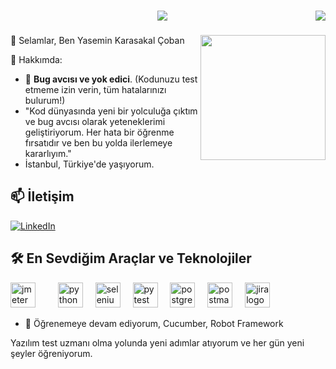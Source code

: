 
<br>
<p align="center"><img src="https://i.imgur.com/A6bWGFl.gif"/>
<img src="https://komarev.com/ghpvc/?username=karasakalyasemin&&style=plastics&&color=yellow" align="right"/> </p>


###




<img align="right" height="200" src="https://steamuserimages-a.akamaihd.net/ugc/929298615327868966/0CF8EA8A3A427439D5A4C5C1780F7CCCD8873868/?imw=5000&imh=5000&ima=fit&impolicy=Letterbox&imcolor=%23000000&letterbox=false" />





 👋 Selamlar,  Ben Yasemin Karasakal Çoban








 💫  Hakkımda:

- 🐛 **Bug avcısı ve yok edici**. (Kodunuzu test etmeme izin verin, tüm hatalarınızı bulurum!)
- "Kod dünyasında yeni bir yolculuğa çıktım ve bug avcısı olarak yeteneklerimi geliştiriyorum. Her hata bir öğrenme fırsatıdır ve
  ben bu yolda ilerlemeye kararlıyım."
- İstanbul, Türkiye'de yaşıyorum.




## 📫 İletişim
[![LinkedIn](https://img.shields.io/badge/LinkedIn-%230077B5.svg?logo=linkedin&logoColor=white)](https://linkedin.com/in/www.linkedin.com/in/yasemin-karasakal) 

## 🛠️ En Sevdiğim Araçlar ve Teknolojiler

<div align="left">
  <img src="https://jmeter.apache.org/images/logo.svg" height="40" alt="jmeter logo"  />
  <img width="12" />
  <img width="12" />
  <img src="https://cdn.jsdelivr.net/gh/devicons/devicon/icons/python/python-original.svg" height="40" alt="python logo"  />
  <img width="12" />
  <img src="https://cdn.jsdelivr.net/gh/devicons/devicon/icons/selenium/selenium-original.svg" height="40" alt="selenium logo"  />
  <img width="12" />
  <img src="https://cdn.jsdelivr.net/gh/devicons/devicon/icons/pytest/pytest-original.svg" height="40" alt="pytest logo"  />
  <img width="12" />
  <img src="https://cdn.jsdelivr.net/gh/devicons/devicon/icons/postgresql/postgresql-original.svg" height="40" alt="postgresql logo"  />
  <img width="12" />
  <img src="https://cdn.simpleicons.org/postman/FF6C37" height="40" alt="postman logo"  />
  <img width="12" />
  <img src="https://cdn.simpleicons.org/jira/0052CC" height="40" alt="jira logo"  />
  <img width="12" />



- 🌱 Öğrenemeye devam ediyorum, Cucumber, Robot Framework

<!-- Proudly created with GPRM ( https://gprm.itsvg.in ) -->

Yazılım test uzmanı olma yolunda yeni adımlar atıyorum ve her gün yeni şeyler öğreniyorum.

